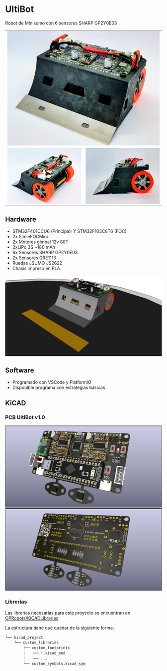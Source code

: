 # UltiBot

Robot de Minisumo con 6 sensores SHARP GP2Y0E03


<table>
<tr>
<td  colspan="2"> <img src="./images/UltiBot_finish_1.jpg"/> </td>
</tr>
<tr>
<td> <img src="./images/UltiBot_finish_2.jpg" /> </td>
<td> <img src="./images/UltiBot_finish_3.jpg" /> </td>
</tr>
</table>


## Hardware
- STM32F401CCU6 (Principal) Y STM32F103C8T6 (FOC)
- 2x SimleFOCMini
- 2x Motores gimbal 12v 80T
- 2xLiPo 3S ~180 mAh
- 6x Sensores SHARP GP2Y0E03
- 2x Sensores QRE1113
- Ruedas JSUMO JS2622
- Chasis impreso en PLA

![UltiBot Chasis](./images/UltiBot_3d_model.png "UltiBot - Chasis")

## Software
- Programado con VSCode y PlatformIO
- Disponible programa con estrategias básicas


## KiCAD

### PCB UltiBot v1.0
![UltiBot PCB Front](./images/UltiBot_pcb_front.png "UltiBot - Chasis")![UltiBot PCB Back](./images/UltiBot_pcb_back.png "UltiBot - Chasis")


### Librerías

Las librerías necesarias para este proyecto se encuentran en [OPRobots/KiCADLibraries](https://github.com/OPRobots/KiCADLibraries)

La estructura tiene que quedar de la siguiente forma:

```bash
└── kicad_project
    └── custom_libraries
        ├── custom_footprints
        │   ├── *.kicad_mod
        │   └── ...
        └── custom_symbols.kicad_sym
```